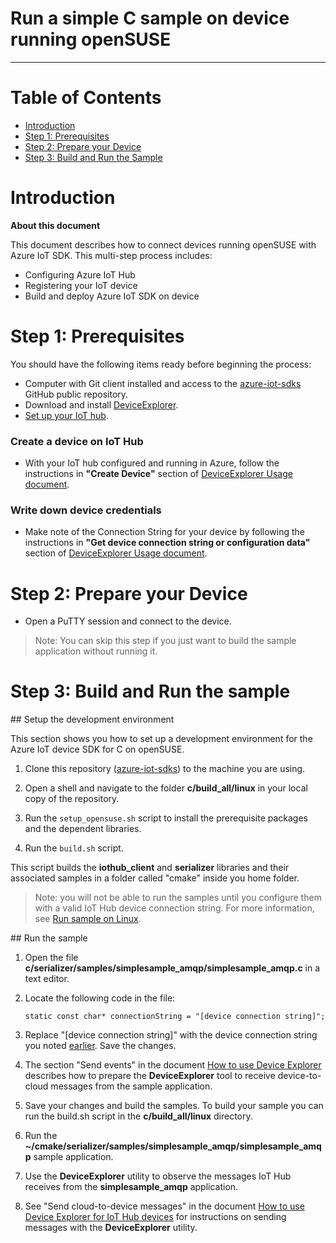 Run a simple C sample on device running openSUSE
===
---

# Table of Contents

-   [Introduction](#Introduction)
-   [Step 1: Prerequisites](#Step-1-Prerequisites)
-   [Step 2: Prepare your Device](#Step-2-PrepareDevice)
-   [Step 3: Build and Run the Sample](#Step-3-Build)

<a name="Introduction"></a>
# Introduction

**About this document**

This document describes how to connect devices running openSUSE with Azure IoT SDK. This multi-step process includes:
-   Configuring Azure IoT Hub
-   Registering your IoT device
-   Build and deploy Azure IoT SDK on device

<a name="Step-1-Prerequisites"></a>
# Step 1: Prerequisites

You should have the following items ready before beginning the process:

-   Computer with Git client installed and access to the
    [azure-iot-sdks](https://github.com/Azure/azure-iot-sdks) GitHub public repository.
-   Download and install [DeviceExplorer](https://github.com/Azure/azure-iot-sdks/releases/download/2015-11-13/SetupDeviceExplorer.msi).
-   [Set up your IoT hub](https://github.com/Azure/azure-iot-sdks/blob/master/doc/setup_iothub.md).

### Create a device on IoT Hub
-   With your IoT hub configured and running in Azure, follow the instructions in **"Create Device"** section of [DeviceExplorer Usage document](https://github.com/Azure/azure-iot-sdks/blob/master/tools/DeviceExplorer/doc/how_to_use_device_explorer.md).

### Write down device credentials
-   Make note of the Connection String for your device by following the instructions in **"Get device connection string or configuration data"** section of [DeviceExplorer Usage document](https://github.com/Azure/azure-iot-sdks/blob/master/tools/DeviceExplorer/doc/how_to_use_device_explorer.md).


<a name="Step-2-PrepareDevice"></a>
# Step 2: Prepare your Device

-   Open a PuTTY session and connect to the device.

  > Note: You can skip this step if you just want to build the sample application without running it.

<a name="Step-3-Build"></a>
# Step 3: Build and Run the sample

<a name="setup"/>
## Setup the development environment

This section shows you how to set up a development environment for the Azure IoT device SDK for C on openSUSE.

1. Clone this repository ([azure-iot-sdks](https://github.com/Azure/azure-iot-sdks)) to the machine you are using.
2. Open a shell and navigate to the folder **c/build_all/linux** in your local copy of the repository.

3. Run the `setup_opensuse.sh` script to install the prerequisite packages and the dependent libraries.

4. Run the `build.sh` script.

This script builds the **iothub_client** and **serializer** libraries and their associated samples in a folder called "cmake" inside you home folder.

 > Note: you will not be able to run the samples until you configure them with a valid IoT Hub device connection string. For more information, see [Run sample on Linux](https://github.com/Azure/azure-iot-sdks/blob/master/c/doc/run_sample_on_desktop_linux.md).

 <a name="buildrunapp"/>
## Run the sample

1. Open the file **c/serializer/samples/simplesample_amqp/simplesample_amqp.c** in a text editor.

2. Locate the following code in the file:
    ```
   static const char* connectionString = "[device connection string]";
    ```
3. Replace "[device connection string]" with the device connection string you noted [earlier](#Step-1-Prerequisites). Save the changes.

4. The section "Send events" in the document [How to use Device Explorer](https://github.com/Azure/azure-iot-sdks/blob/master/tools/DeviceExplorer/doc/how_to_use_device_explorer.md) describes how to prepare the **DeviceExplorer** tool to receive device-to-cloud messages from the sample application.

5. Save your changes and build the samples. To build your sample you can run the build.sh script in the **c/build_all/linux** directory.

6. Run the **~/cmake/serializer/samples/simplesample_amqp/simplesample_amqp** sample application.

7. Use the **DeviceExplorer** utility to observe the messages IoT Hub receives from the **simplesample_amqp** application.

8. See "Send cloud-to-device messages" in the document [How to use Device Explorer for IoT Hub devices](https://github.com/Azure/azure-iot-sdks/blob/master/tools/DeviceExplorer/doc/how_to_use_device_explorer.md) for instructions on sending messages with the **DeviceExplorer** utility.